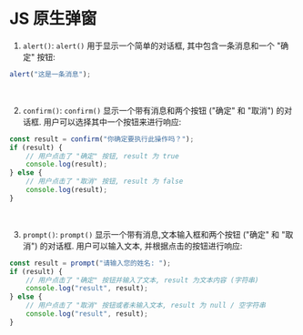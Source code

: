# JS 原生弹窗

1. `alert()`: `alert()` 用于显示一个简单的对话框, 其中包含一条消息和一个 "确定" 按钮:

```javascript
alert("这是一条消息");
```

<br>

2. `confirm()`: `confirm()` 显示一个带有消息和两个按钮 ("确定" 和 "取消") 的对话框. 用户可以选择其中一个按钮来进行响应:

```javascript
const result = confirm("你确定要执行此操作吗？");
if (result) {
    // 用户点击了 "确定" 按钮, result 为 true
    console.log(result);
} else {
    // 用户点击了 "取消" 按钮, result 为 false
    console.log(result);
}
```

<br>

3.  `prompt()`: `prompt()` 显示一个带有消息,文本输入框和两个按钮 ("确定" 和 "取消") 的对话框. 用户可以输入文本, 并根据点击的按钮进行响应:

```js
const result = prompt("请输入您的姓名: ");
if (result) {
    // 用户点击了 "确定" 按钮并输入了文本, result 为文本内容 (字符串)
    console.log("result", result);
} else {
    // 用户点击了 "取消" 按钮或者未输入文本, result 为 null / 空字符串
    console.log("result", result);
}
```

<br>
